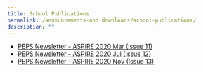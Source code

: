 ```yaml
---
title: School Publications
permalink: /announcements-and-downloads/school-publications/
description: ""
---
```

* [PEPS Newsletter - ASPIRE 2020 Mar (Issue 11)](/files/SchoolPublication/PEPS%20Newsletter%20-%20ASPIRE%202020-Mar%20(Issue%2011).pdf)
* [PEPS Newsletter - ASPIRE 2020 Jul (Issue 12)](/files/SchoolPublication/PEPS%20Newsletter%20-%20ASPIRE%202020-Jul%20(Issue%2012).pdf)
* [PEPS Newsletter - ASPIRE 2020 Nov (Issue 13)](/files/SchoolPublication/PEPS%20Newsletter%20-%20ASPIRE%202020-Nov%20(Issue%2013).pdf)